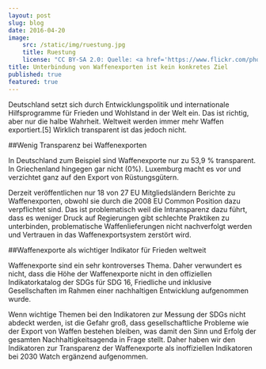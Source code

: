 ```yaml
---
layout: post
slug: blog
date: 2016-04-20
image: 
    src: /static/img/ruestung.jpg
    title: Ruestung
    license: "CC BY-SA 2.0: Quelle: <a href='https://www.flickr.com/photos/twicepix/4875380160/in/photolist-8qPAEC-4dR4o6-eoE57h-edwLZH-edCryE-xJSbbH-fujDhk-enV3xf-81Lxnf-5Wskru-eSbmrQ-d7z6Jh-4wzLjV-dNqhZ3-eRYUjn-7eJgEQ-5RKDDW-9enPCL-42dBkr-511ifX-oY3Wsb-4frfDS-HqjPa-eckWvX-ici3G3-eRYUnM-ecrzyU-fP1L3q-7eEm2v-8EDgVJ-9h9vHc-eckWDv-eckWMt-eSbmLf-8EA8ja-ecrzqQ-eckWzH-fDHbBF-eRYUap-ecrzmj-8EA8tx-ecrzBG-8EA7Wv-8EA884-eckWN4-5VNWe7-eckWAP-ecrzCy-AcxSPB-qcanv9'>Flickr</a>"
title: Unterbindung von Waffenexporten ist kein konkretes Ziel
published: true
featured: true
---
```

Deutschland setzt sich durch Entwicklungspolitik und internationale Hilfsprogramme für Frieden und Wohlstand in der Welt ein. Das ist richtig, aber nur die halbe Wahrheit. Weltweit werden immer mehr Waffen exportiert.[5] Wirklich transparent ist das jedoch nicht.

##Wenig Transparenz bei Waffenexporten
 
In Deutschland zum Beispiel sind Waffenexporte nur zu 53,9 % transparent. In Griechenland hingegen gar nicht (0%). Luxemburg macht es vor und verzichtet ganz auf den Export von Rüstungsgütern.
 
Derzeit veröffentlichen nur 18 von 27 EU Mitgliedsländern Berichte zu Waffenexporten, obwohl sie durch die 2008 EU Common Position dazu verpflichtet sind. Das ist problematisch weil die Intransparenz dazu führt, dass es weniger Druck auf Regierungen gibt schlechte Praktiken zu unterbinden, problematische Waffenlieferungen nicht nachverfolgt werden und Vertrauen in das Waffenexportsystem zerstört wird.

##Waffenexporte als wichtiger Indikator für Frieden weltweit 

Waffenexporte sind ein sehr kontroverses Thema. Daher verwundert es nicht, dass die Höhe der Waffenexporte nicht in den offiziellen Indikatorkatalog der SDGs für SDG 16, Friedliche und inklusive Gesellschaften im Rahmen einer nachhaltigen Entwicklung aufgenommen wurde.

Wenn wichtige Themen bei den Indikatoren zur Messung der SDGs nicht abdeckt werden, ist die Gefahr groß, dass gesellschaftliche Probleme wie der Export von Waffen bestehen bleiben, was damit den Sinn und Erfolg der gesamten Nachhaltigkeitsagenda in Frage stellt. Daher haben wir den Indikatoren zur Transparenz der Waffenexporte als inoffiziellen Indikatoren bei 2030 Watch ergänzend aufgenommen.

